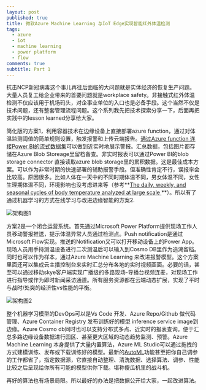 ```yaml
---
layout: post
published: true
title: 微软Azure Machine Learning 与IoT Edge实现智能红外体温检测
tags:
  - azure
  - iot
  - machine learning
  - power platform
  - flow
comments: true
subtitle: Part 1
---
```

抗击NCP新冠病毒这个事儿再往后面临的大问题就是实体经济的恢复生产问题。大量人员复工给企业带来的首要问题就是workplace safety。非接触式红外体温检测不仅应该用于机场码头，对企事业单位的入口也是必备手段。这个当然不仅是技术问题，还有整套管理流程问题。这个系列我先把技术探索分享一下，后面再把实践中的lesson learned分享给大家。

简化版的方案1，利用容器技术在边缘设备上直接部署azure function，通过对体温监测阈值的简单规则设置，触发报警和上传云端报告。[通过Azure function 连接Power BI的流式数据集](https://docs.microsoft.com/en-us/samples/azure-samples/functions-js-iot-hub-processing/processing-data-from-iot-hub-with-azure-functions/)可以做到近实时地展示警报。汇总数据，包括图片都存储在Azure Blob Storeage里留档备查。非实时报表可以通过Power BI的blob storage connector 直接读取azure blob storage里的累积数据。这是最佳成本方案。可以作为非常时期的快速部署的辅助报警手段。但准确性肯定不行，误报率会比较高。原因很多。比如人体在一天中的不同时期体温不同，男女体温不同，女性生理期体温不同，环境影响也没考虑进来等（参考**[The daily, weekly, and seasonal cycles of body temperature analyzed at large scale ](https://tandf.figshare.com/articles/The_daily_weekly_and_seasonal_cycles_of_body_temperature_analyzed_at_large_scale/9872681/1)**）。所以有了通过机器学习的方式在线学习与改进边缘智能的方案2.

![架构图1]({{site.baseurl}}/img/figure1.png)


方案2是一个闭合运营系统。首先通过Microsoft Power Platform提供现场工作人员移动警报推送，提示体温异常人员通过检测点。Push notification是通过Microsoft Flow实现。推送的Notification又可以打开移动设备上的Power App。现场人员用手持测温设备进行二次测温后可以输入到Cosmo DB里作为追溯留档。同时也可以作为样本，通过Azure Machine Learning 来改进报警模型。这个方案里面还可以集成云主播控制台来实时汇总分布各地的实时视频画面。必要的话，甚至可以通过移动skye客户端实现广播级的多路现场-导播台视频连麦，对现场工作进行指导或作为即时新闻采访通道。所有服务资源都在云端动态扩展，实现了平时与战时/处突的经济性vs性能的平衡。

![架构图2]({{site.baseurl}}/img/figure2.png)

整个机器学习模型的DevOps可以是Vs Code 开发、Azure Repo/Github 做代码管理、Azure Container Registry 发布训练好的模型 inference service image到边缘。Azure Cosmo db同时也可以支持分布式多点、近实时的报表查询。便于汇总多路边缘设备数据进行园区、甚至更大区域的动态趋势监测、预警。Azure Machine Learning 本身提供了大量内置算法，Azure ML Studio可以通过拖拽的方式建模训练、发布或下载训练好的模型。最新的[AutoML](https://docs.microsoft.com/en-us/azure/machine-learning/concept-automated-ml)功能甚至把你自己调参的工作都省了，指定数据源，它直接自动整理、清洗数据、选择算法、调参、性能比较之后呈现给你所有可能的模型供你下载。堪称傻瓜机里的战斗机。

再好的算法也有场景局限。所以最好的办法是把数据公开给大家，一起改进算法。

